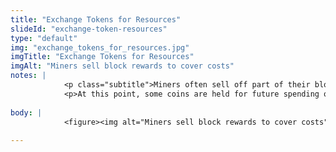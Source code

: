 ```yaml
--- 
title: "Exchange Tokens for Resources"
slideId: "exchange-token-resources"
type: "default"
img: "exchange_tokens_for_resources.jpg"
imgTitle: "Exchange Tokens for Resources"
imgAlt: "Miners sell block rewards to cover costs"
notes: | 
            <p class="subtitle">Miners often sell off part of their block reward in order to recover electricity costs.</p>
            <p>At this point, some coins are held for future spending or speculations. These coins leave this feedback cycle. However, many miners look to sell their rewarded cryptocurrency in order to offset their energy costs, or even to make a profit. These miners put their cryptocurrency on the market, generating more transactions. </p>
        
body: | 
            <figure><img alt="Miners sell block rewards to cover costs" src="images/exchange_tokens_for_resources.jpg" title="Exchange Tokens for Resources"></figure>
        
---
```


